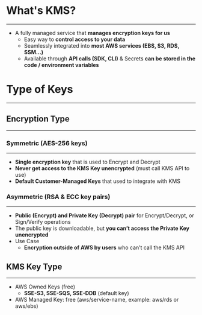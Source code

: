 # What's KMS?
---

* A fully managed service that **manages encryption keys for us**
	* Easy way to **control access to your data**
	* Seamlessly integrated into **most AWS services (EBS, S3, RDS, SSM…)**
	* Available through **API calls (SDK, CLI)** & Secrets **can be stored in the code / environment variables**

# Type of Keys
---

## Encryption Type
---

### Symmetric (AES-256 keys)
---

* **Single encryption key** that is used to Encrypt and Decrypt
* **Never get access to the KMS Key unencrypted** (must call KMS API to use)
* **Default Customer-Managed Keys** that used to integrate with KMS

### Asymmetric (RSA & ECC key pairs)
---

* **Public (Encrypt) and Private Key (Decrypt) pair** for Encrypt/Decrypt, or Sign/Verify operations
* The public key is downloadable, but **you can’t access the Private Key unencrypted**
* Use Case
	* **Encryption outside of AWS by users** who can’t call the KMS API

## KMS Key Type
---

* AWS Owned Keys (free)
	* **SSE-S3, SSE-SQS, SSE-DDB** (default key)
* AWS Managed Key: free (aws/service-name, example: aws/rds or aws/ebs)